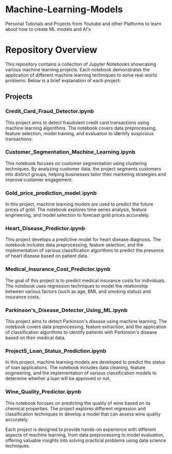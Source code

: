 # Machine-Learning-Models
Personal Tutorials and Projects from Youtube and other Platforms to learn about how to create ML models and AI's
# Repository Overview

This repository contains a collection of Jupyter Notebooks showcasing various machine learning projects. Each notebook demonstrates the application of different machine learning techniques to solve real-world problems. Below is a brief explanation of each project:

## Projects

### Credit_Card_Fraud_Detector.ipynb
This project aims to detect fraudulent credit card transactions using machine learning algorithms. The notebook covers data preprocessing, feature selection, model training, and evaluation to identify suspicious transactions.

### Customer_Segmentation_Machine_Learning.ipynb
This notebook focuses on customer segmentation using clustering techniques. By analyzing customer data, the project segments customers into distinct groups, helping businesses tailor their marketing strategies and improve customer engagement.

### Gold_price_prediction_model.ipynb
In this project, machine learning models are used to predict the future prices of gold. The notebook explores time series analysis, feature engineering, and model selection to forecast gold prices accurately.

### Heart_Disease_Predictor.ipynb
This project develops a predictive model for heart disease diagnosis. The notebook includes data preprocessing, feature selection, and the implementation of various classification algorithms to predict the presence of heart disease based on patient data.

### Medical_Insurance_Cost_Predictor.ipynb
The goal of this project is to predict medical insurance costs for individuals. The notebook uses regression techniques to model the relationship between various factors (such as age, BMI, and smoking status) and insurance costs.

### Parkinson's_Disease_Detector_Using_ML.ipynb
This project aims to detect Parkinson's disease using machine learning. The notebook covers data preprocessing, feature extraction, and the application of classification algorithms to identify patients with Parkinson's disease based on their medical data.

### Project5_Loan_Status_Prediction.ipynb
In this project, machine learning models are developed to predict the status of loan applications. The notebook includes data cleaning, feature engineering, and the implementation of various classification models to determine whether a loan will be approved or not.

### Wine_Quality_Predictor.ipynb
This notebook focuses on predicting the quality of wine based on its chemical properties. The project explores different regression and classification techniques to develop a model that can assess wine quality accurately.

Each project is designed to provide hands-on experience with different aspects of machine learning, from data preprocessing to model evaluation, offering valuable insights into solving practical problems using data science techniques.
